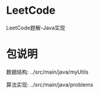 # LeetCode
LeetCode题解-Java实现

# 包说明
数据结构:  ../src/main/java/myUtils 

算法实现:  ../src/main/java/problems
